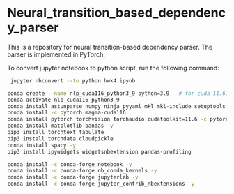 # Neural_transition_based_dependency_parser


This is a repository for neural transition-based dependency parser. The parser is implemented in PyTorch. 

To convert jupyter notebook to python script, run the following command:
```zsh
 jupyter nbconvert --to python hwk4.ipynb 
```

```zsh
conda create --name nlp_cuda116_python3_9 python=3.9   # for cuda 11.6, pytorch 1.12.1
conda activate nlp_cuda116_python3_9 
conda install astunparse numpy ninja pyyaml mkl mkl-include setuptools cmake cffi typing_extensions future six requests dataclasses
conda install -c pytorch magma-cuda116
conda install pytorch torchvision torchaudio cudatoolkit=11.6 -c pytorch -c conda-forge
conda install matplotlib pandas -y
pip3 install torchtext tabulate
pip3 install torchdata cloudpickle
conda install spacy -y
pip3 install ipywidgets widgetsnbextension pandas-profiling

conda install -c conda-forge notebook -y
conda install -c conda-forge nb_conda_kernels -y
conda install -c conda-forge jupyterlab -y
conda install -c conda-forge jupyter_contrib_nbextensions -y
```




